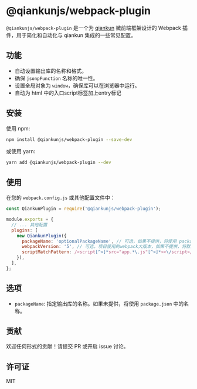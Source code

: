 # @qiankunjs/webpack-plugin

`@qiankunjs/webpack-plugin` 是一个为 [qiankun](https://github.com/umijs/qiankun) 微前端框架设计的 Webpack 插件，用于简化和自动化与 qiankun 集成的一些常见配置。

## 功能

- 自动设置输出库的名称和格式。
- 确保 `jsonpFunction` 名称的唯一性。
- 设置全局对象为 `window`，确保库可以在浏览器中运行。
- 自动为 html 中的入口script标签加上entry标记

## 安装

使用 npm:

```bash
npm install @qiankunjs/webpack-plugin --save-dev
```

或使用 yarn:

```bash
yarn add @qiankunjs/webpack-plugin --dev
```

## 使用

在您的 `webpack.config.js` 或其他配置文件中：

```javascript
const QiankunPlugin = require('@qiankunjs/webpack-plugin');

module.exports = {
  // ... 其他配置
  plugins: [
    new QiankunPlugin({
      packageName: 'optionalPackageName', // 可选，如果不提供，将使用 package.json 中的名称
      webpackVersion: '5', // 可选，项目使用的webpack大版本，如果不提供，将默认读取项目package.json里webapck版本号
      scriptMatchPattern: /<script[^>]*src="app.*\.js"[^>]*><\/script>/g, // 可选，用于匹配要添加entry属性的script标签的正则表达式。如果不提供，默认取html最后一个script标签
    }),
  ],
};
```

## 选项

- `packageName`: 指定输出库的名称。如果未提供，将使用 `package.json` 中的名称。

## 贡献

欢迎任何形式的贡献！请提交 PR 或开启 issue 讨论。

## 许可证

MIT
